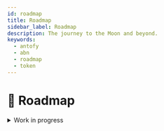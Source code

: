 ```yaml
---
id: roadmap
title: Roadmap
sidebar_label: Roadmap
description: The journey to the Moon and beyond.
keywords:
  - antofy
  - abn
  - roadmap
  - token
---
```


# 📍 Roadmap

<details>

<summary>Work in progress</summary>

* [x] Birth of the Antofy
* [x] Launch of the Antofy website
* [x] Elaboration of the Tokenomics design details
* [x] Elaboration of the Consensus design details
* [x] Development of the Tokenomics simulation

<summary>Milestones</summary>

### Prelaunch (work in progress)

* [x] Publication of the Introduction section of the documentation
* [x] Elaboration of the Message Routing design details
* [x] Elaboration of the Pioneers Program mechanics
* [x] Publication of the Pioneers Program section of the documentation

### Pioneers Program launch (Q3-Q4 2023)

* [x] Publication of the Tokenomics section of the documentation
* [x] Blockchain selection for the Pioneers Program (Binance)
* [x] Detailing of the Elysium blockchain architecture
* [x] Development of the Pioneers Portal architecture
* [] Development of the Discord <-> Binance interactions

### Elysium launch for pioneers (Q3 2024)

* [x] Launch of the Pioneers Program promo website
* [ ] Development of the Pioneers Portal interface
* [ ] Writing the article: Public Cluster&#x20;
* [ ] Designing the system

</details>
